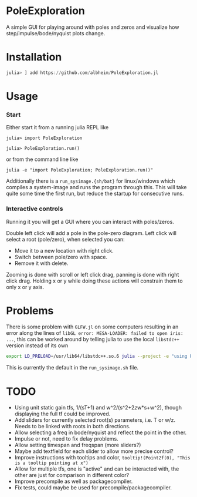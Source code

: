 # PoleExploration

A simple GUI for playing around with poles and zeros and visualize how step/impulse/bode/nyquist plots change.

# Installation

```julia
julia> ] add https://github.com/albheim/PoleExploration.jl
```

# Usage 
### Start
Either start it from a running julia REPL like
```julia-repl
julia> import PoleExploration

julia> PoleExploration.run()
```
or from the command line like
```
julia -e "import PoleExploration; PoleExploration.run()"
```

Additionally there is a `run_sysimage.{sh/bat}` for linux/windows which compiles a system-image
and runs the program through this. This will take quite some time the first run, but reduce
the startup for consecutive runs.

### Interactive controls
Running it you will get a GUI where you can interact with poles/zeros. 

Double left click will add a pole in the pole-zero diagram.
Left click will select a root (pole/zero), when selected you can:
* Move it to a new location with right click.
* Switch between pole/zero with space.
* Remove it with delete.

Zooming is done with scroll or left click drag, panning is done with right click drag. Holding x or y while doing these actions will constrain them to only x or y axis.

# Problems
There is some problem with `GLFW.jl` on some computers resulting in an error along the lines of `libGL error: MESA-LOADER: failed to open iris: ...`, this can be worked around by telling julia to use the local `libstdc++` version instead of its own
```bash
export LD_PRELOAD=/usr/lib64/libstdc++.so.6 julia --project -e "using PoleExploration; start()"
```

This is currently the default in the `run_sysimage.sh` file.

# TODO
* Using unit static gain tfs, 1/(sT+1) and w^2/(s^2+2*z*w*s+w^2), though displaying the full tf could be improved.
* Add sliders for currently selected root(s) parameters, i.e. T or w/z. Needs to be linked with roots in both directions.
* Allow selecting a freq in bode/nyquist and reflect the point in the other.
* Impulse or not, need to fix delay problems.
* Allow setting timespan and freqspan (more sliders?)
* Maybe add textfield for each slider to allow more precise control?
* Improve instructions with tooltips and color, `tooltip!(Point2f(0), "This is a tooltip pointing at x")`
* Allow for multiple tfs, one is "active" and can be interacted with, the other are just for comparison in different color?
* Improve precompile as well as packagecompiler.
* Fix tests, could maybe be used for precompile/packagecompiler.